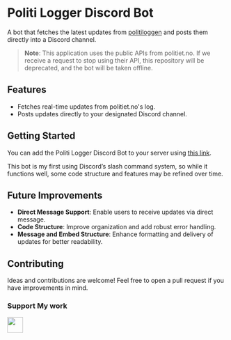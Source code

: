 # Politi Logger Discord Bot

A bot that fetches the latest updates from [politiloggen](https://www.politiet.no/politiloggen/) and posts them directly into a Discord channel.

> **Note**: This application uses the public APIs from politiet.no. If we receive a request to stop using their API, this repository will be deprecated, and the bot will be taken offline.

## Features

- Fetches real-time updates from politiet.no's log.
- Posts updates directly to your designated Discord channel.

## Getting Started

You can add the Politi Logger Discord Bot to your server using [this link](https://discord.com/oauth2/authorize?client_id=1305653389107003493&permissions=2147494976&integration_type=0&scope=bot).

This bot is my first using Discord’s slash command system, so while it functions well, some code structure and features may be refined over time.

## Future Improvements

- **Direct Message Support**: Enable users to receive updates via direct message.
- **Code Structure**: Improve organization and add robust error handling.
- **Message and Embed Structure**: Enhance formatting and delivery of updates for better readability.

## Contributing

Ideas and contributions are welcome! Feel free to open a pull request if you have improvements in mind.

**<h3 align="left">Support My work</h3>**

<p align="left"><a href="https://buymeacoffee.com/kindcoder" target="_blank"><img src="https://img.shields.io/badge/Buy%20Me%20a%20Coffee-fde047?style=for-the-badge&logo=buy-me-a-coffee&logoColor=white" height="36" style="margin-right: 4px"></a></p>
